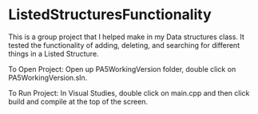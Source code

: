 # ListedStructuresFunctionality
This is a group project that I helped make in my Data structures class. It tested the functionality of adding, deleting, and searching for different things in a Listed Structure.

To Open Project: Open up PA5WorkingVersion folder, double click on PA5WorkingVersion.sln. 

To Run Project: In Visual Studies, double click on main.cpp and then click build and compile at the top of the screen.
